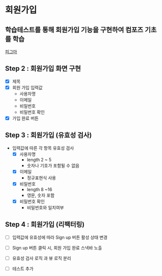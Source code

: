 # 회원가입

## 학습테스트를 통해 회원가입 기능을 구현하여 컴포즈 기초를 학습

[피그마](https://www.figma.com/design/OhrMuSgyoqk6nBty3BBA1u/%ED%95%99%EC%8A%B5-%ED%85%8C%EC%8A%A4%ED%8A%B8%EB%A1%9C-%EB%B0%B0%EC%9A%B0%EB%8A%94-Compose-%EB%AF%B8%EC%85%98-%EB%94%94%EC%9E%90%EC%9D%B8?node-id=69-814&p=f)

## Step 2 : 회원가입 화면 구현

- [x] 제목
- [x] 회원 가입 입력값
    - 사용자명
    - 이메일
    - 비밀번호
    - 비밀번호 확인
- [x] 가입 완료 버튼

## Step 3 : 회원가입 (유효성 검사)

- 입력값에 따른 각 항목 유효성 검사
    - [x] 사용자명
        - length 2 ~ 5
        - 숫자나 기호가 포함될 수 없음
    - [x] 이메일
        - 정규표현식 사용
    - [x] 비밀번호
        - length 8 ~16
        - 영문, 숫자 포함
    - [x] 비밀번호 확인
        - 비밀번호와 일치여부

## Step 4 : 회원가입 (리팩터링)

- [ ] 입력값에 유효성에 따라 Sign up 버튼 활성 상태 변경
- [ ] Sign up 버튼 클릭 시, 회원 가입 완료 스낵바 노출
- [ ] 유효성 검사 로직 과 뷰 로직 분리 
- [ ] 테스트 추가

